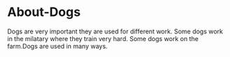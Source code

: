 # About-Dogs

Dogs are very important they are used for different work.
Some dogs work in the milatary where they train very hard.
Some dogs work on the farm.Dogs are used in many ways.




